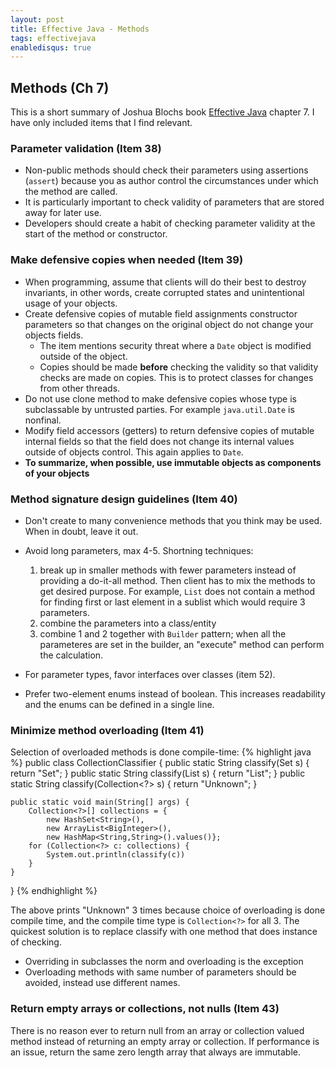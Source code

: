 ```yaml
---
layout: post
title: Effective Java - Methods
tags: effectivejava
enabledisqus: true
---
```


## Methods (Ch 7)
This is a short summary of Joshua Blochs book [Effective Java](https://www.amazon.com/Effective-Java-2nd-Joshua-Bloch/dp/0321356683) chapter 7. I have only included items that I find relevant.

### Parameter validation (Item 38)
* Non-public methods should check their parameters using assertions (`assert`) because you as author control the circumstances under which the method are called.
* It is particularly important to check validity of parameters that are stored away for later use.
* Developers should create a habit of checking parameter validity at the start of the method or constructor.

### Make defensive copies when needed (Item 39)
* When programming, assume that clients will do their best to destroy invariants, in other words, create corrupted states and unintentional usage of your objects.
* Create defensive copies of mutable field assignments constructor parameters so that changes on the original object do not change your objects fields.
  * The item mentions security threat where a `Date` object is modified outside of the object.
  * Copies should be made **before** checking the validity so that validity checks are made on copies. This is to protect classes for changes from other threads.
* Do not use clone method to make defensive copies whose type is subclassable by untrusted parties. For example `java.util.Date` is nonfinal.
* Modify field accessors (getters) to return defensive copies of mutable internal fields so that the field does not change its internal values outside of objects control. This again applies to `Date`.
* **To summarize, when possible, use immutable objects as components of your objects**

### Method signature design guidelines (Item 40)
* Don't create to many convenience methods that you think may be used. When in doubt, leave it out.
* Avoid long parameters, max 4-5. Shortning techniques:

  1. break up in smaller methods with fewer parameters instead of providing a do-it-all method. Then client has to mix the methods to get desired purpose. For example, `List` does not contain a method for finding first or last element in a sublist which would require 3 parameters.
  2. combine the parameters into a class/entity
  3. combine 1 and 2 together with `Builder` pattern; when all the parameteres are set in the builder, an "execute" method can perform the calculation.

* For parameter types, favor interfaces over classes (item 52).
* Prefer two-element enums instead of boolean. This increases readability and the enums can be defined in a single line.

### Minimize method overloading (Item 41)
Selection of overloaded methods is done compile-time:
{% highlight java %}
public class CollectionClassifier {
    public static String classify(Set<?> s) { return "Set"; }
    public static String classify(List<?> s) { return "List"; }
    public static String classify(Collection<?> s) { return "Unknown"; }

    public static void main(String[] args) {
        Collection<?>[] collections = {
            new HashSet<String>(),
            new ArrayList<BigInteger>(),
            new HashMap<String,String>().values()};
        for (Collection<?> c: collections) {
            System.out.println(classify(c))
        }
    }
}
{% endhighlight %}

The above prints "Unknown" 3 times because choice of overloading is done compile time, and the compile time type is `Collection<?>` for all 3. The quickest solution is to replace classify with one method that does instance of checking.

* Overriding in subclasses the norm and overloading is the exception
* Overloading methods with same number of parameters should be avoided, instead use different names.

### Return empty arrays or collections, not nulls (Item 43)
There is no reason ever to return null from an array or collection valued method instead of returning an empty array or collection. If performance is an issue, return the same zero length array that always are immutable.